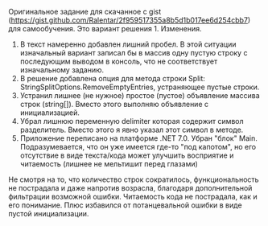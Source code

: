 Оригинальное задание для скачанное с gist (https://gist.github.com/Ralentar/2f959517355a8b5d1b017ee6d254cbb7) для самообучения.
Это вариант решения 1.
Изменения.
1. В текст намеренно добавлен лишний пробел. В этой ситуации изначальный вариант записал бы в массив одну пустую строку с последующим выводом в консоль, что не соответствует изначальному заданию.
2. В решение добавлена опция для метода строки Split: StringSplitOptions.RemoveEmptyEntries, устраняющее пустые строки.
3. Устранил лишнее (не нужное) простое (пустое) объявление массива строк (string[]). Вместо этого выполняю объявление с инициализацией.
4. Убрал лишнюю переменную delimiter которая содержит символ разделитель. Вместо этого я явно указал этот символ в методе.
5. Приложение переписано на платформе .NET 7.0. Убран "блок" Main. Подразумевается, что он уже имеется где-то "под капотом", но его отсутствие в виде текста/кода может улучшить восприятие и читаемость (лишнее не мельтишит перед глазами)

Не смотря на то, что количество строк сократилось, функциональность не пострадала и даже напротив возрасла, благодаря дополнительной фильтрации возможной ошибки.
Читаемость кода не пострадала, как и его понимание. Плюс избавился от потанцевальной ошибки в виде пустой инициализации.
